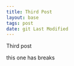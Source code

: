 ```yaml
---
title: Third Post
layout: base
tags: post
date: git Last Modified
---
```


Third post

this one has breaks